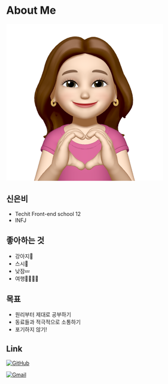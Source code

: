 # About Me

![emoji](./assets/md/IMG_9947%20copy.PNG)

## 신은비

- Techit Front-end school 12
- INFJ

## 좋아하는 것

- 강아지🐶
- 스시🍣
- 낮잠💤
- 여행🏃🏻‍♀️‍➡️

## 목표

- 원리부터 제대로 공부하기
- 동료들과 적극적으로 소통하기
- 포기하지 않기!

## Link

[![GitHub](https://img.shields.io/badge/github-%23121011.svg?style=for-the-badge&logo=github&logoColor=white)](https://github.com/Bzzzang)

[![Gmail](https://img.shields.io/badge/Gmail-D14836?style=for-the-badge&logo=gmail&logoColor=white)](sindmsql@gmail.com)
